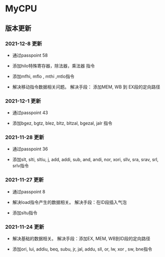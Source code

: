 # MyCPU
## 版本更新

### 2021-12-8 更新

- 通过passpoint 58

- 添加hilo特殊寄存器，除法器，乘法器 指令

- 添加mfhi, mflo , mthi ,mtlo指令

- 解决移动指令数据相关问题。 解决手段： 添加MEM, WB 到 EX段的定向路径

### 2021-12-1 更新

- 通过passpoint 43

- 添加bgez, bgtz, blez, bltz, bltzal, bgezal, jalr 指令

### 2021-11-28 更新

- 通过passpoint 36

- 添加slt, slti, sltiu, j, add, addi, sub, and, andi, nor, xori, sllv, sra, srav, srl, srlv指令

### 2021-11-27 更新

- 通过passpoint 8

- 解决load指令产生的数据相关。 解决手段：在ID段插入气泡 

- 添加sltu指令


### 2021-11-24 更新
- 解决基础的数据相关。 解决手段：添加EX, MEM, WB到ID段的定向路径


- 添加ori, lui, addiu, beq, subu, jr, jal, addu, sll, or, lw, xor , sw, bne指令



